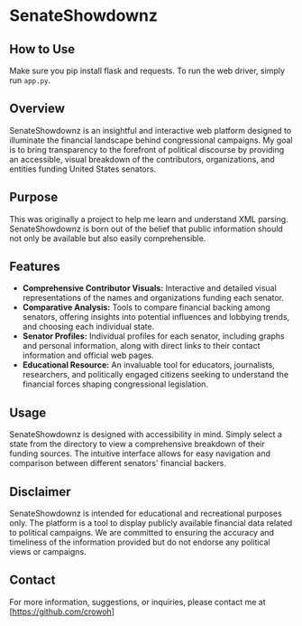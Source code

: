 # SenateShowdownz

## How to Use
Make sure you pip install flask and requests. To run the web driver, simply run `app.py`.

## Overview
SenateShowdownz is an insightful and interactive web platform designed to illuminate the financial landscape behind congressional campaigns. My goal is to bring transparency to the forefront of political discourse by providing an accessible, visual breakdown of the contributors, organizations, and entities funding United States senators.

## Purpose
This was originally a project to help me learn and understand XML parsing. SenateShowdownz is born out of the belief that public information should not only be available but also easily comprehensible.

## Features
- **Comprehensive Contributor Visuals:** Interactive and detailed visual representations of the names and organizations funding each senator.
- **Comparative Analysis:** Tools to compare financial backing among senators, offering insights into potential influences and lobbying trends, and choosing each individual state.
- **Senator Profiles:** Individual profiles for each senator, including graphs and personal information, along with direct links to their contact information and official web pages.
- **Educational Resource:** An invaluable tool for educators, journalists, researchers, and politically engaged citizens seeking to understand the financial forces shaping congressional legislation.

## Usage
SenateShowdownz is designed with accessibility in mind. Simply select a state from the directory to view a comprehensive breakdown of their funding sources. The intuitive interface allows for easy navigation and comparison between different senators' financial backers.

## Disclaimer
SenateShowdownz is intended for educational and recreational purposes only. The platform is a tool to display publicly available financial data related to political campaigns. We are committed to ensuring the accuracy and timeliness of the information provided but do not endorse any political views or campaigns.

## Contact
For more information, suggestions, or inquiries, please contact me at [https://github.com/crowoh]

